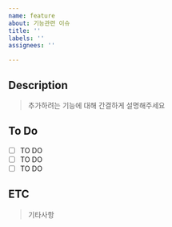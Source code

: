 ```yaml
---
name: feature
about: 기능관련 이슈
title: ''
labels: ''
assignees: ''

---
```




## Description

> 추가하려는 기능에 대해 간결하게 설명해주세요
## To Do

- [ ] TO DO
- [ ] TO DO
- [ ] TO DO

## ETC
> 기타사항
